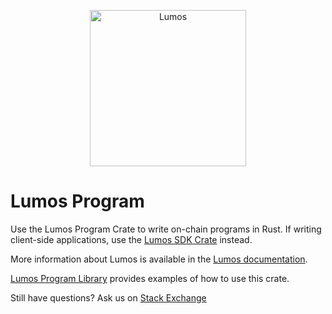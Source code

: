 <p align="center">
  <a href="https://lumos.com">
    <img alt="Lumos" src="https://i.imgur.com/IKyzQ6T.png" width="250" />
  </a>
</p>

# Lumos Program

Use the Lumos Program Crate to write on-chain programs in Rust.  If writing client-side applications, use the [Lumos SDK Crate](https://crates.io/crates/lumos-sdk) instead.

More information about Lumos is available in the [Lumos documentation](https://lumos.com/docs).

[Lumos Program Library](https://github.com/lumos-labs/lumos-program-library) provides examples of how to use this crate.

Still have questions?  Ask us on [Stack Exchange](https://sola.na/sse)
